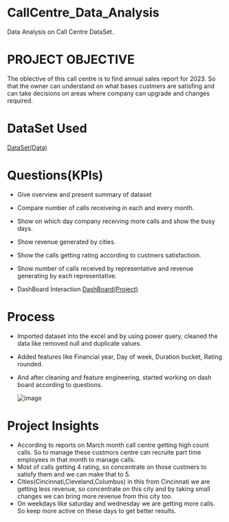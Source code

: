 # CallCentre_Data_Analysis
Data Analysis on Call Centre DataSet.
# PROJECT OBJECTIVE
The oblective of this call centre is to find annual sales report for 2023. So that the owner can understand on what bases custmers are satisfing and can take decisions on areas where company can upgrade and changes required.

# DataSet Used
<a href="https://github.com/SAIABHILASHKARRI37/CallCentre_Data_Analysis/blob/main/Data_Analysis.xlsx">DataSet(Data)</a>

# Questions(KPIs)
- Give overview and present summary of dataset
- Compare number of calls receiveing in each and every month.
- Show on which day company receiving more calls and show the busy days.
- Show revenue generated by cities.
- Show the calls getting rating according to custmers satisfactioin.
- Show number of calls received by representative and revenue generating by each representative.

- DashBoard Interaction <a href="https://github.com/SAIABHILASHKARRI37/CallCentre_Data_Analysis/blob/main/Data_Analysis.xlsx">DashBoard(Project)</a>

# Process
- Imported dataset into the excel and by using power query, cleaned the data like removed null and duplicate values.
- Added features like Financial year, Day of week, Duration bucket, Rating rounded.
- And after cleaning and feature engineering, started working on dash board according to questions.

  ![image](https://github.com/user-attachments/assets/38b44bc1-46e6-461d-a056-33faafb1ac2a)

# Project Insights
- According to reports on March month call centre getting high count calls. So to manage these custmors centre can recruite part time employees in that month to manage calls.
- Most of calls getting 4 rating, so concentrate on those custmers to satisfy them and we can make that to 5.
- Cities(Cincinnati,Cleveland,Columbus) in this from Cincinnati we are getting less revenue, so concentrate on this city and by taking small changes we can bring more revenue from this city too.
- On weekdays like saturday and wednesday we are getting more calls. So keep more active on these days to get better results.
